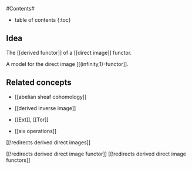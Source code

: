 

#Contents#
* table of contents
{:toc}

## Idea

The [[derived functor]] of a [[direct image]] functor.

A model for the direct image [[(infinity,1)-functor]].

## Related concepts

* [[abelian sheaf cohomology]]

* [[derived inverse image]]

* [[Ext]], [[Tor]]

* [[six operations]]

[[!redirects derived direct images]]

[[!redirects derived direct image functor]]
[[!redirects derived direct image functors]]